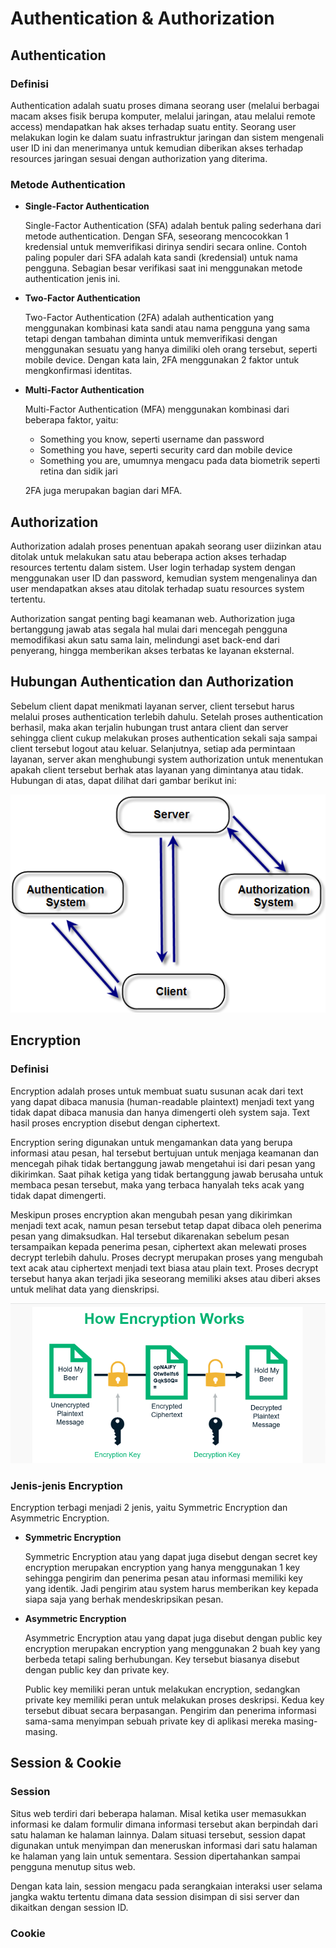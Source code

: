 # Authentication & Authorization

## Authentication

### Definisi
Authentication adalah suatu proses dimana seorang user (melalui berbagai macam akses fisik berupa komputer, melalui jaringan, atau melalui remote access) mendapatkan hak akses terhadap suatu entity. Seorang user melakukan login ke dalam suatu infrastruktur jaringan dan sistem mengenali user ID ini dan menerimanya untuk kemudian diberikan akses terhadap resources jaringan sesuai dengan authorization yang diterima.

### Metode Authentication

- **Single-Factor Authentication**

  Single-Factor Authentication (SFA) adalah bentuk paling sederhana dari metode authentication. Dengan SFA, seseorang mencocokkan 1 kredensial untuk memverifikasi dirinya sendiri secara online. Contoh paling populer dari SFA adalah kata sandi (kredensial) untuk nama pengguna. Sebagian besar verifikasi saat ini menggunakan metode authentication jenis ini.

- **Two-Factor Authentication**

  Two-Factor Authentication (2FA) adalah authentication yang menggunakan kombinasi kata sandi atau nama pengguna yang sama tetapi dengan tambahan diminta untuk memverifikasi dengan menggunakan sesuatu yang hanya dimiliki oleh orang tersebut, seperti mobile device. Dengan kata lain, 2FA menggunakan 2 faktor untuk mengkonfirmasi identitas.

- **Multi-Factor Authentication**

  Multi-Factor Authentication (MFA) menggunakan kombinasi dari beberapa faktor, yaitu:
  
    - Something you know, seperti username dan password
    - Something you have, seperti security card dan mobile device
    - Something you are, umumnya mengacu pada data biometrik seperti retina dan sidik jari
  
  2FA juga merupakan bagian dari MFA.

## Authorization

Authorization adalah proses penentuan apakah seorang user diizinkan atau ditolak untuk melakukan satu atau beberapa action akses terhadap resources tertentu dalam sistem. User login terhadap system dengan menggunakan user ID dan password, kemudian system mengenalinya dan user mendapatkan akses atau ditolak terhadap suatu resources system tertentu.

Authorization sangat penting bagi keamanan web. Authorization juga bertanggung jawab atas segala hal mulai dari mencegah pengguna memodifikasi akun satu sama lain, melindungi aset back-end dari penyerang, hingga memberikan akses terbatas ke layanan eksternal.

## Hubungan Authentication dan Authorization

Sebelum client dapat menikmati layanan server, client tersebut harus melalui proses authentication terlebih dahulu. Setelah proses authentication berhasil, maka akan terjalin hubungan trust antara client dan server sehingga client cukup melakukan proses authentication sekali saja sampai client tersebut logout atau keluar. Selanjutnya, setiap ada permintaan layanan, server akan menghubungi system authorization untuk menentukan apakah client tersebut berhak atas layanan yang dimintanya atau tidak. Hubungan di atas, dapat dilihat dari gambar berikut ini:

![hub auth](https://github.com/fiir09/Writing-and-Presentation-Test/blob/main/Module%2016%20-%20Authentication%20%26%20Authorization/hub%20auth.png)

## Encryption

### Definisi

Encryption adalah proses untuk membuat suatu susunan acak dari text yang dapat dibaca manusia (human-readable plaintext) menjadi text yang tidak dapat dibaca manusia dan hanya dimengerti oleh system saja. Text hasil proses encryption disebut dengan ciphertext.

Encryption sering digunakan untuk mengamankan data yang berupa informasi atau pesan, hal tersebut bertujuan untuk menjaga keamanan dan mencegah pihak tidak bertanggung jawab mengetahui isi dari pesan yang dikirimkan. Saat pihak ketiga yang tidak bertanggung jawab berusaha untuk membaca pesan tersebut, maka yang terbaca hanyalah teks acak yang tidak dapat dimengerti.

Meskipun proses encryption akan mengubah pesan yang dikirimkan menjadi text acak, namun pesan tersebut tetap dapat dibaca oleh penerima pesan yang dimaksudkan. Hal tersebut dikarenakan sebelum pesan tersampaikan kepada penerima pesan, ciphertext akan melewati proses decrypt terlebih dahulu. Proses decrypt merupakan proses yang mengubah text acak atau ciphertext menjadi text biasa atau plain text. Proses decrypt tersebut hanya akan terjadi jika seseorang memiliki akses atau diberi akses untuk melihat data yang dienskripsi.

![encryption](https://github.com/fiir09/Writing-and-Presentation-Test/blob/main/Module%2016%20-%20Authentication%20%26%20Authorization/encryption.png)

### Jenis-jenis Encryption 

Encryption terbagi menjadi 2 jenis, yaitu Symmetric Encryption dan Asymmetric Encryption.

- **Symmetric Encryption**

  Symmetric Encryption atau yang dapat juga disebut dengan secret key encryption merupakan encryption yang hanya menggunakan 1 key sehingga pengirim dan penerima pesan atau informasi memiliki key yang identik. Jadi pengirim atau system harus memberikan key kepada siapa saja yang berhak mendeskripsikan pesan.

- **Asymmetric Encryption**

  Asymmetric Encryption atau yang dapat juga disebut dengan public key encryption merupakan encryption yang menggunakan 2 buah key yang berbeda tetapi saling berhubungan. Key tersebut biasanya disebut dengan public key dan private key.
  
  Public key memiliki peran untuk melakukan encryption, sedangkan private key memiliki peran untuk melakukan proses deskripsi. Kedua key tersebut dibuat secara berpasangan. Pengirim dan penerima informasi sama-sama menyimpan sebuah private key di aplikasi mereka masing-masing.

## Session & Cookie

### Session

Situs web terdiri dari beberapa halaman. Misal ketika user memasukkan informasi ke dalam formulir dimana informasi tersebut akan berpindah dari satu halaman ke halaman lainnya. Dalam situasi tersebut, session dapat digunakan untuk menyimpan dan meneruskan informasi dari satu halaman ke halaman yang lain untuk sementara. Session dipertahankan sampai pengguna menutup situs web.

Dengan kata lain, session mengacu pada serangkaian interaksi user selama jangka waktu tertentu dimana data session disimpan di sisi server dan dikaitkan dengan session ID.

### Cookie
